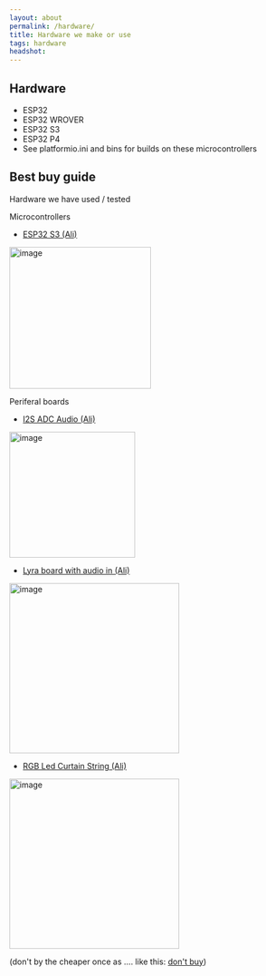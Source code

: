 ```yaml
---
layout: about
permalink: /hardware/
title: Hardware we make or use
tags: hardware
headshot: 
---
```


## Hardware
* ESP32
* ESP32 WROVER
* ESP32 S3
* ESP32 P4
* See platformio.ini and bins for builds on these microcontrollers

## Best buy guide

Hardware we have used / tested

Microcontrollers

* [ESP32 S3 (Ali)](https://aliexpress.com/item/1005006418608267.html)
<img width="250" alt="image" src="https://github.com/user-attachments/assets/008546b8-65ce-40e7-a48a-3ab359f9fb89">

Periferal boards
* [I2S ADC Audio (Ali)](https://www.aliexpress.com/item/1005006477303235.html)
<img width="222" alt="image" src="https://github.com/user-attachments/assets/bfedf80b-6596-41e7-a563-ba7dd58cc476">

* [Lyra board with audio in (Ali)](https://www.aliexpress.com/item/1005005346566771.html)
<img width="300" alt="image" src="https://github.com/user-attachments/assets/ad7d5f03-7594-48f1-8048-4a3ba1ce51bf">

* [RGB Led Curtain String (Ali)](https://aliexpress.com/item/1005008052527960.html)
<img width="300" alt="image" src="https://github.com/user-attachments/assets/dcd676e0-aaa0-489f-933d-d378e7cfb2ff">

(don't by the cheaper once as .... like this: [don't buy](https://nl.aliexpress.com/item/1005007551118953.html)) 

